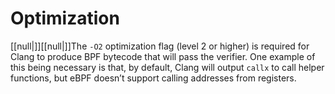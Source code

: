 # Optimization

[[null|]][[null|]]The `-O2` optimization flag (level 2 or higher) is required for Clang to produce BPF bytecode that will pass the verifier. One example of this being necessary is that, by default, Clang will output `callx` to call helper functions, but eBPF doesn’t support calling addresses from registers.
